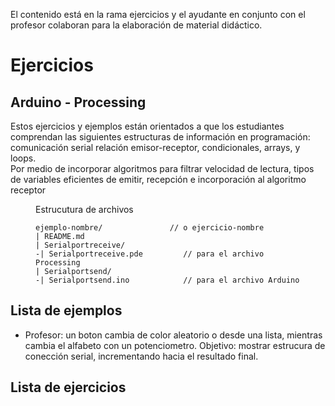 El contenido está en la rama ejercicios y el ayudante en conjunto con el profesor colaboran para la elaboración de material didáctico.

# Ejercicios
## Arduino - Processing
Estos ejercicios y ejemplos están orientados a que los estudiantes comprendan las siguientes estructuras de información en programación: comunicación serial relación emisor-receptor, condicionales, arrays, y loops.  
Por medio de incorporar algoritmos para filtrar velocidad de lectura, tipos de variables eficientes de emitir, recepción e incorporación al algoritmo receptor

<figure>
  <figcaption>Estrucutura de archivos</figcaption>

```arduino
ejemplo-nombre/               // o ejercicio-nombre
| README.md
| Serialportreceive/
-| Serialportreceive.pde         // para el archivo Processing
| Serialportsend/
-| Serialportsend.ino            // para el archivo Arduino
```
</figure>

## Lista de ejemplos
* Profesor: un boton cambia de color aleatorio o desde una lista, mientras cambia el alfabeto con un potenciometro. Objetivo: mostrar estrucura de conección serial, incrementando hacia el resultado final.
## Lista de ejercicios